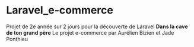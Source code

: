 # Laravel_e-commerce

Projet de 2e année sur 2 jours pour la découverte de Laravel
**Dans la cave de ton grand père** 
Le projet e-commerce par Aurélien Bizien et Jade Ponthieu
